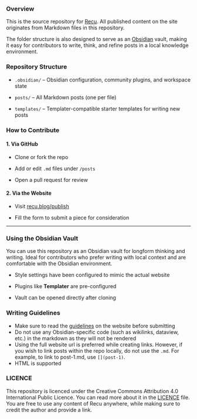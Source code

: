
### Overview

This is the source repository for [Recu](https://recu.blog).
All published content on the site originates from Markdown files in this repository.

The folder structure is also designed to serve as an [Obsidian](https://obsidian.md) vault, making it easy for contributors to write, think, and refine posts in a local knowledge environment.



### Repository Structure

- `.obsidian/` – Obsidian configuration, community plugins, and workspace state

- `posts/` – All Markdown posts (one per file)

- `templates/` – Templater-compatible starter templates for writing new posts



### How to Contribute

#### 1. Via GitHub 

- Clone or fork the repo
  
- Add or edit `.md` files under `/posts`
 
- Open a pull request for review
  

#### 2. Via the Website 

- Visit [recu.blog/publish](https://recu.blog/publish/)
 
- Fill the form to submit a piece for consideration

---

### Using the Obsidian Vault

You can use this repository as an Obsidian vault for longform thinking and writing. Ideal for contributors who prefer writing with local context and are comfortable with the Obsidian environment.

- Style settings have been configured to mimic the actual website

- Plugins like **Templater** are pre-configured

- Vault can be opened directly after cloning
 





### Writing Guidelines

- Make sure to read the [guidelines](https://recu.blog/publish/) on the website before submitting
- Do not use any Obsidian-specific code (such as wikilinks, dataview, etc.) in the markdown as they will not be rendered
- Using the full website url is preferred while creating links. However, if you wish to link posts within the repo locally, do not use the `.md`. For example, to link to post-1.md, use `[](post-1)`. 
- HTML is supported

### LICENCE
 This repository is licenced under the Creative Commons Attribution 4.0 International Public Licence. You can read more about it in the [LICENCE](https://github.com/noinoiexists/recu/blob/main/LICENCE.md) file.
 You are free to use any content of Recu anywhere, while making sure to credit the author and provide a link.
